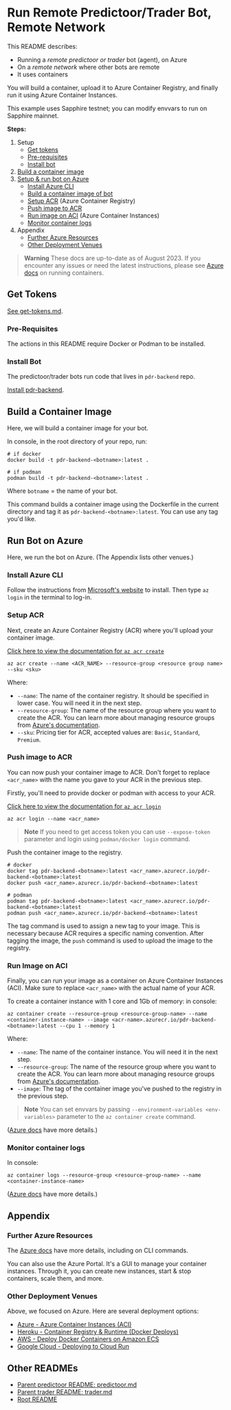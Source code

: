<!--
Copyright 2024 Ocean Protocol Foundation
SPDX-License-Identifier: Apache-2.0
-->
# Run Remote Predictoor/Trader Bot, Remote Network

This README describes:

- Running a _remote predictoor or trader_ bot (agent), on Azure
- On a _remote network_ where other bots are remote
- It uses containers

You will build a container, upload it to Azure Container Registry, and finally run it using Azure Container Instances.

This example uses Sapphire testnet; you can modify envvars to run on Sapphire mainnet.

**Steps:**

1. Setup
   - [Get tokens](#get-tokens)
   - [Pre-requisites](#pre-requisites)
   - [Install bot](#install-bot)
2. [Build a container image](#build-a-container-image)
3. [Setup & run bot on Azure](#run-bot-on-azure)
   - [Install Azure CLI](#install-azure-cli)
   - [Build a container image of bot](#build-a-container-image)
   - [Setup ACR](#setup-acr) (Azure Container Registry)
   - [Push image to ACR](#push-image-to-acr)
   - [Run image on ACI](#run-image-on-aci) (Azure Container Instances)
   - [Monitor container logs](#monitor-container-logs)
4. Appendix
   - [Further Azure Resources](#further-azure-resources)
   - [Other Deployment Venues](#other-deployment-venues)

> **Warning**
> These docs are up-to-date as of August 2023. If you encounter any issues or need the latest instructions, please see [Azure docs](https://learn.microsoft.com/en-us/azure/app-service/tutorial-custom-container?tabs=azure-cli&pivots=container-linux) on running containers.

## Get Tokens

[See get-tokens.md](./get-tokens.md).

### Pre-Requisites

The actions in this README require Docker or Podman to be installed.

### Install Bot

The predictoor/trader bots run code that lives in `pdr-backend` repo.

[Install pdr-backend](install.md).

## Build a Container Image

Here, we will build a container image for your bot.

In console, in the root directory of your repo, run:

```console
# if docker
docker build -t pdr-backend-<botname>:latest .

# if podman
podman build -t pdr-backend-<botname>:latest .
```

Where `botname` = the name of your bot.

This command builds a container image using the Dockerfile in the current directory and tag it as `pdr-backend-<botname>:latest`. You can use any tag you'd like.

## Run Bot on Azure

Here, we run the bot on Azure. (The Appendix lists other venues.)

### Install Azure CLI

Follow the instructions from [Microsoft's website](https://learn.microsoft.com/en-us/cli/azure/install-azure-cli#install) to install. Then type `az login` in the terminal to log-in.

### Setup ACR

Next, create an Azure Container Registry (ACR) where you'll upload your container image.

[Click here to view the documentation for `az acr create`](https://learn.microsoft.com/en-us/cli/azure/acr?view=azure-cli-latest#az-acr-create)

```console
az acr create --name <ACR_NAME> --resource-group <resource group name> --sku <sku>
```

Where:

- `--name`: The name of the container registry. It should be specified in lower case. You will need it in the next step.
- `--resource-group`: The name of the resource group where you want to create the ACR. You can learn more about managing resource groups from [Azure's documentation](https://learn.microsoft.com/en-us/azure/azure-resource-manager/management/manage-resource-groups-portal).
- `--sku`: Pricing tier for ACR, accepted values are: `Basic`, `Standard`, `Premium`.

### Push image to ACR

You can now push your container image to ACR. Don't forget to replace `<acr_name>` with the name you gave to your ACR in the previous step.

Firstly, you'll need to provide docker or podman with access to your ACR.

[Click here to view the documentation for `az acr login`](https://learn.microsoft.com/en-us/cli/azure/acr?view=azure-cli-latest#az-acr-login)

```console
az acr login --name <acr_name>
```

> **Note**
> If you need to get access token you can use `--expose-token` parameter and login using `podman/docker login` command.

Push the container image to the registry.

```console
# docker
docker tag pdr-backend-<botname>:latest <acr_name>.azurecr.io/pdr-backend-<botname>:latest
docker push <acr_name>.azurecr.io/pdr-backend-<botname>:latest
```

```console
# podman
podman tag pdr-backend-<botname>:latest <acr_name>.azurecr.io/pdr-backend-<botname>:latest
podman push <acr_name>.azurecr.io/pdr-backend-<botname>:latest
```

The tag command is used to assign a new tag to your image. This is necessary because ACR requires a specific naming convention. After tagging the image, the `push` command is used to upload the image to the registry.

### Run Image on ACI

Finally, you can run your image as a container on Azure Container Instances (ACI). Make sure to replace `<acr_name>` with the actual name of your ACR.

To create a container instance with 1 core and 1Gb of memory: in console:

```console
az container create --resource-group <resource-group-name> --name <container-instance-name> --image <acr-name>.azurecr.io/pdr-backend-<botname>:latest --cpu 1 --memory 1
```

Where:

- `--name`: The name of the container instance. You will need it in the next step.
- `--resource-group`: The name of the resource group where you want to create the ACR. You can learn more about managing resource groups from [Azure's documentation](https://learn.microsoft.com/en-us/azure/azure-resource-manager/management/manage-resource-groups-portal).
- `--image`: The tag of the container image you've pushed to the registry in the previous step.

> **Note**
> You can set envvars by passing `--environment-variables <env-variables>` parameter to the `az container create` command.

([Azure docs](https://learn.microsoft.com/en-us/cli/azure/container?view=azure-cli-latest#az-container-create) have more details.)

### Monitor container logs

In console:

```console
az container logs --resource-group <resource-group-name> --name <container-instance-name>
```

([Azure docs](https://learn.microsoft.com/en-us/cli/azure/container?view=azure-cli-latest#az-container-logs) have more details.)

## Appendix

### Further Azure Resources

The [Azure docs](https://learn.microsoft.com/en-us/cli/azure/container?view=azure-cli-latest) have more details, including on CLI commands.

You can also use the Azure Portal. It's a GUI to manage your container instances. Through it, you can create new instances, start & stop containers, scale them, and more.

### Other Deployment Venues

Above, we focused on Azure. Here are several deployment options:

- [Azure - Azure Container Instances (ACI)](#run-image-on-aci)
- [Heroku - Container Registry & Runtime (Docker Deploys)](https://devcenter.heroku.com/articles/container-registry-and-runtime)
- [AWS - Deploy Docker Containers on Amazon ECS](https://aws.amazon.com/getting-started/hands-on/deploy-docker-containers/)
- [Google Cloud - Deploying to Cloud Run](https://cloud.google.com/run/docs/deploying)

## Other READMEs

- [Parent predictoor README: predictoor.md](./predictoor.md)
- [Parent trader README: trader.md](./trader.md)
- [Root README](../README.md)
